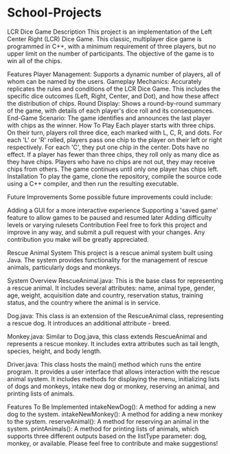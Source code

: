 # School-Projects
LCR Dice Game
Description
This project is an implementation of the Left Center Right (LCR) Dice Game. This classic, multiplayer dice game is programmed in C++, with a minimum requirement of three players, but no upper limit on the number of participants. The objective of the game is to win all of the chips.

Features
Player Management: Supports a dynamic number of players, all of whom can be named by the users.
Gameplay Mechanics: Accurately replicates the rules and conditions of the LCR Dice Game. This includes the specific dice outcomes (Left, Right, Center, and Dot), and how these affect the distribution of chips.
Round Display: Shows a round-by-round summary of the game, with details of each player's dice roll and its consequences.
End-Game Scenario: The game identifies and announces the last player with chips as the winner.
How To Play
Each player starts with three chips. On their turn, players roll three dice, each marked with L, C, R, and dots.
For each 'L' or 'R' rolled, players pass one chip to the player on their left or right respectively. For each 'C', they put one chip in the center. Dots have no effect.
If a player has fewer than three chips, they roll only as many dice as they have chips.
Players who have no chips are not out, they may receive chips from others. The game continues until only one player has chips left.
Installation
To play the game, clone the repository, compile the source code using a C++ compiler, and then run the resulting executable.

Future Improvements
Some possible future improvements could include:

Adding a GUI for a more interactive experience
Supporting a 'saved game' feature to allow games to be paused and resumed later
Adding difficulty levels or varying rulesets
Contribution
Feel free to fork this project and improve in any way, and submit a pull request with your changes. Any contribution you make will be greatly appreciated.

Rescue Animal System
This project is a rescue animal system built using Java. The system provides functionality for the management of rescue animals, particularly dogs and monkeys.

System Overview
RescueAnimal.java: This is the base class for representing a rescue animal. It includes several attributes: name, animal type, gender, age, weight, acquisition date and country, reservation status, training status, and the country where the animal is in service.

Dog.java: This class is an extension of the RescueAnimal class, representing a rescue dog. It introduces an additional attribute - breed.

Monkey.java: Similar to Dog.java, this class extends RescueAnimal and represents a rescue monkey. It includes extra attributes such as tail length, species, height, and body length.

Driver.java: This class hosts the main() method which runs the entire program. It provides a user interface that allows interaction with the rescue animal system. It includes methods for displaying the menu, initializing lists of dogs and monkeys, intake new dog or monkey, reserving an animal, and printing lists of animals.

Features To Be Implemented
intakeNewDog(): A method for adding a new dog to the system.
intakeNewMonkey(): A method for adding a new monkey to the system.
reserveAnimal(): A method for reserving an animal in the system.
printAnimals(): A method for printing lists of animals, which supports three different outputs based on the listType parameter: dog, monkey, or available.
Please feel free to contribute and make suggestions!
